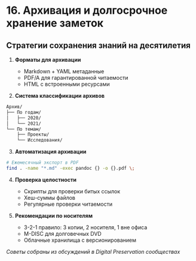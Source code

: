 # 16. Архивация и долгосрочное хранение заметок

## Стратегии сохранения знаний на десятилетия

1. **Форматы для архивации**
   - Markdown + YAML метаданные
   - PDF/A для гарантированной читаемости
   - HTML с встроенными ресурсами

2. **Система классификации архивов**
```markdown
Архив/
├── По годам/
│   ├── 2020/
│   └── 2021/
└── По темам/
    ├── Проекты/
    └── Исследования/
```

3. **Автоматизация архивации**
```bash
# Ежемесячный экспорт в PDF
find . -name "*.md" -exec pandoc {} -o {}.pdf \;
```

4. **Проверка целостности**
   - Скрипты для проверки битых ссылок
   - Хеш-суммы файлов
   - Регулярные проверки читаемости

5. **Рекомендации по носителям**
   - 3-2-1 правило: 3 копии, 2 носителя, 1 вне офиса
   - M-DISC для долговечных DVD
   - Облачные хранилища с версионированием

*Советы собраны из обсуждений в Digital Preservation сообществах*